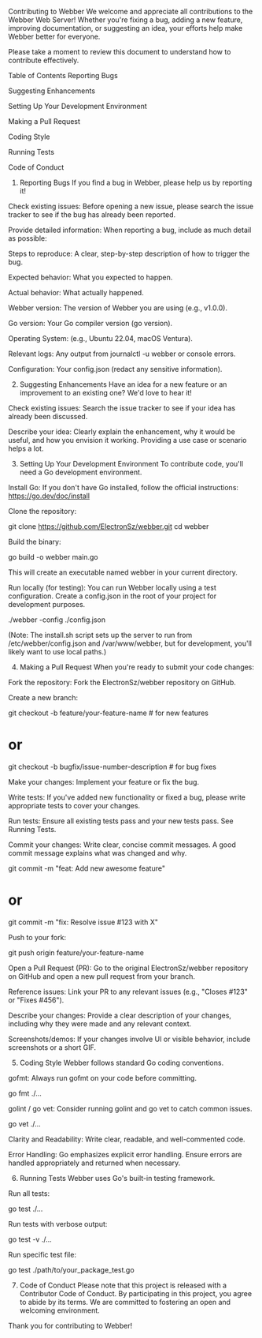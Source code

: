 Contributing to Webber
We welcome and appreciate all contributions to the Webber Web Server! Whether you're fixing a bug, adding a new feature, improving documentation, or suggesting an idea, your efforts help make Webber better for everyone.

Please take a moment to review this document to understand how to contribute effectively.

Table of Contents
Reporting Bugs

Suggesting Enhancements

Setting Up Your Development Environment

Making a Pull Request

Coding Style

Running Tests

Code of Conduct

1. Reporting Bugs
If you find a bug in Webber, please help us by reporting it!

Check existing issues: Before opening a new issue, please search the issue tracker to see if the bug has already been reported.

Provide detailed information: When reporting a bug, include as much detail as possible:

Steps to reproduce: A clear, step-by-step description of how to trigger the bug.

Expected behavior: What you expected to happen.

Actual behavior: What actually happened.

Webber version: The version of Webber you are using (e.g., v1.0.0).

Go version: Your Go compiler version (go version).

Operating System: (e.g., Ubuntu 22.04, macOS Ventura).

Relevant logs: Any output from journalctl -u webber or console errors.

Configuration: Your config.json (redact any sensitive information).

2. Suggesting Enhancements
Have an idea for a new feature or an improvement to an existing one? We'd love to hear it!

Check existing issues: Search the issue tracker to see if your idea has already been discussed.

Describe your idea: Clearly explain the enhancement, why it would be useful, and how you envision it working. Providing a use case or scenario helps a lot.

3. Setting Up Your Development Environment
To contribute code, you'll need a Go development environment.

Install Go: If you don't have Go installed, follow the official instructions: https://go.dev/doc/install

Clone the repository:

git clone https://github.com/ElectronSz/webber.git
cd webber

Build the binary:

go build -o webber main.go

This will create an executable named webber in your current directory.

Run locally (for testing):
You can run Webber locally using a test configuration. Create a config.json in the root of your project for development purposes.

./webber -config ./config.json

(Note: The install.sh script sets up the server to run from /etc/webber/config.json and /var/www/webber, but for development, you'll likely want to use local paths.)

4. Making a Pull Request
When you're ready to submit your code changes:

Fork the repository: Fork the ElectronSz/webber repository on GitHub.

Create a new branch:

git checkout -b feature/your-feature-name # for new features
# or
git checkout -b bugfix/issue-number-description # for bug fixes

Make your changes: Implement your feature or fix the bug.

Write tests: If you've added new functionality or fixed a bug, please write appropriate tests to cover your changes.

Run tests: Ensure all existing tests pass and your new tests pass. See Running Tests.

Commit your changes: Write clear, concise commit messages. A good commit message explains what was changed and why.

git commit -m "feat: Add new awesome feature"
# or
git commit -m "fix: Resolve issue #123 with X"

Push to your fork:

git push origin feature/your-feature-name

Open a Pull Request (PR): Go to the original ElectronSz/webber repository on GitHub and open a new pull request from your branch.

Reference issues: Link your PR to any relevant issues (e.g., "Closes #123" or "Fixes #456").

Describe your changes: Provide a clear description of your changes, including why they were made and any relevant context.

Screenshots/demos: If your changes involve UI or visible behavior, include screenshots or a short GIF.

5. Coding Style
Webber follows standard Go coding conventions.

gofmt: Always run gofmt on your code before committing.

go fmt ./...

golint / go vet: Consider running golint and go vet to catch common issues.

go vet ./...

Clarity and Readability: Write clear, readable, and well-commented code.

Error Handling: Go emphasizes explicit error handling. Ensure errors are handled appropriately and returned when necessary.

6. Running Tests
Webber uses Go's built-in testing framework.

Run all tests:

go test ./...

Run tests with verbose output:

go test -v ./...

Run specific test file:

go test ./path/to/your_package_test.go

7. Code of Conduct
Please note that this project is released with a Contributor Code of Conduct. By participating in this project, you agree to abide by its terms. We are committed to fostering an open and welcoming environment.

Thank you for contributing to Webber!
